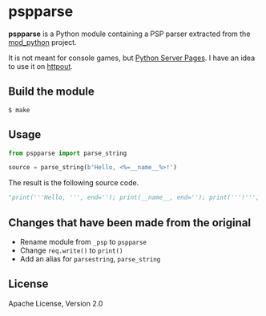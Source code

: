 pspparse
========

**pspparse** is a Python module containing a PSP parser extracted from the [mod_python](https://modpython.org/) project.

It is not meant for console games, but [Python Server Pages](https://modpython.org/live/mod_python-3.3.1/doc-html/pyapi-psp.html). I have an idea to use it on [httpout](https://github.com/nggit/httpout).

Build the module
----------------

```
$ make
```

Usage
-----

```python
from pspparse import parse_string

source = parse_string(b'Hello, <%=__name__%>!')
```

The result is the following source code.

```python
"print('''Hello, ''', end=''); print(__name__, end=''); print('''!''', end='')"
```

Changes that have been made from the original
---------------------------------------------

- Rename module from `_psp` to `pspparse`
- Change `req.write()` to `print()`
- Add an alias for `parsestring`, `parse_string`

License
-------

Apache License, Version 2.0
